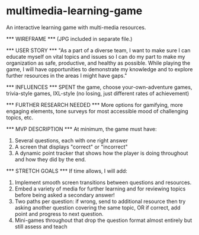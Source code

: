 # multimedia-learning-game
An interactive learning game with multi-media resources.

*** WIREFRAME ***
(JPG included in separate file.)

*** USER STORY ***
"As a part of a diverse team, I want to make sure I can educate myself on vital topics and issues so I can do my part to make my organization as safe, productive, and healthy as possible. While playing the game, I will have opportunities to demonstrate my knowledge and to explore further resources in the areas I might have gaps."

*** INFLUENCES ***
SPENT the game, choose your-own-adventure games, trivia-style games, IXL-style (no losing, just different rates of achievement)

*** FURTHER RESEARCH NEEDED ***
More options for gamifying, more engaging elements, tone surveys for most accessible mood of challenging topics, etc. 

*** MVP DESCRIPTION ***
At minimum, the game must have:
1. Several questions, each with one right answer
2. A screen that displays "correct" or "incorrect"
3. A dynamic point tracker that shows how the player is doing throughout and how they did by the end. 

*** STRETCH GOALS ***
If time allows, I will add:
1. Implement smooth screen transitions between questions and resources.
2. Embed a variety of media for further learning and for reviewing topics before being asked a secondary answer!
3. Two paths per question: if wrong, send to additional resource then try asking another question covering the same topic, OR if correct, add point and progress to next question.
4. Mini-games throughout that drop the question format almost entirely but still assess and teach
